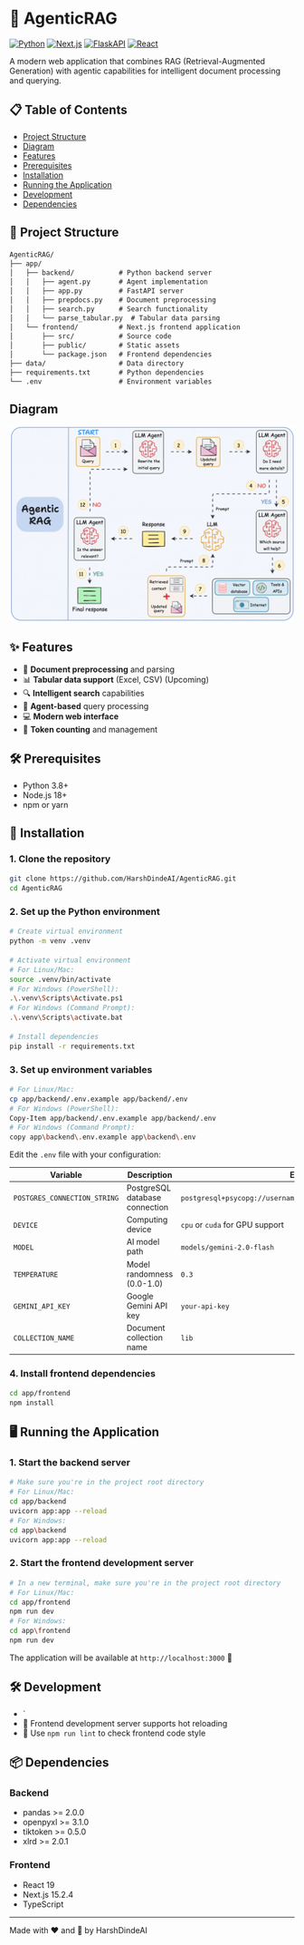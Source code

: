 # 🤖 AgenticRAG

[![Python](https://img.shields.io/badge/Python-3.8+-blue.svg)](https://www.python.org/)
[![Next.js](https://img.shields.io/badge/Next.js-15.2.4-black.svg)](https://nextjs.org/)
[![FlaskAPI](https://img.shields.io/badge/FlaskAPI-latest-teal.svg)](http://flask.palletsprojects.com/en/stable/)
[![React](https://img.shields.io/badge/React-19-blue.svg)](https://reactjs.org/)

A modern web application that combines RAG (Retrieval-Augmented Generation) with agentic capabilities for intelligent document processing and querying.


## 📋 Table of Contents

- [Project Structure](#-project-structure)
- [Diagram](#-diagram)
- [Features](#-features)
- [Prerequisites](#-prerequisites)
- [Installation](#-installation)
- [Running the Application](#-running-the-application)
- [Development](#-development)
- [Dependencies](#-dependencies)

## 📁 Project Structure

```
AgenticRAG/
├── app/
│   ├── backend/           # Python backend server
│   │   ├── agent.py       # Agent implementation
│   │   ├── app.py         # FastAPI server
│   │   ├── prepdocs.py    # Document preprocessing
│   │   ├── search.py      # Search functionality
│   │   └── parse_tabular.py  # Tabular data parsing
│   └── frontend/          # Next.js frontend application
│       ├── src/           # Source code
│       ├── public/        # Static assets
│       └── package.json   # Frontend dependencies
├── data/                  # Data directory
├── requirements.txt       # Python dependencies
└── .env                   # Environment variables
```

## Diagram
<img src="./image.png"></img>

## ✨ Features

- 📄 **Document preprocessing** and parsing
- 📊 **Tabular data support** (Excel, CSV) (Upcoming)
- 🔍 **Intelligent search** capabilities
- 🧠 **Agent-based** query processing
- 💻 **Modern web interface**
- 🔢 **Token counting** and management

## 🛠️ Prerequisites

- Python 3.8+
- Node.js 18+
- npm or yarn

## 🚀 Installation

### 1. Clone the repository

```bash
git clone https://github.com/HarshDindeAI/AgenticRAG.git
cd AgenticRAG
```

### 2. Set up the Python environment

```bash
# Create virtual environment
python -m venv .venv

# Activate virtual environment
# For Linux/Mac:
source .venv/bin/activate
# For Windows (PowerShell):
.\.venv\Scripts\Activate.ps1
# For Windows (Command Prompt):
.\.venv\Scripts\activate.bat

# Install dependencies
pip install -r requirements.txt
```

### 3. Set up environment variables

```bash
# For Linux/Mac:
cp app/backend/.env.example app/backend/.env
# For Windows (PowerShell):
Copy-Item app/backend/.env.example app/backend/.env
# For Windows (Command Prompt):
copy app\backend\.env.example app\backend\.env
```

Edit the `.env` file with your configuration:

| Variable | Description | Example |
|----------|-------------|---------|
| `POSTGRES_CONNECTION_STRING` | PostgreSQL database connection | `postgresql+psycopg://username:password@localhost:port/database` |
| `DEVICE` | Computing device | `cpu` or `cuda` for GPU support |
| `MODEL` | AI model path | `models/gemini-2.0-flash` |
| `TEMPERATURE` | Model randomness (0.0-1.0) | `0.3` |
| `GEMINI_API_KEY` | Google Gemini API key | `your-api-key` |
| `COLLECTION_NAME` | Document collection name | `lib` |

### 4. Install frontend dependencies

```bash
cd app/frontend
npm install
```

## 🖥️ Running the Application

### 1. Start the backend server

```bash
# Make sure you're in the project root directory
# For Linux/Mac:
cd app/backend
uvicorn app:app --reload
# For Windows:
cd app\backend
uvicorn app:app --reload
```

### 2. Start the frontend development server

```bash
# In a new terminal, make sure you're in the project root directory
# For Linux/Mac:
cd app/frontend
npm run dev
# For Windows:
cd app\frontend
npm run dev
```

The application will be available at `http://localhost:3000` 🎉

## 🛠️ Development

- `
- 🔄 Frontend development server supports hot reloading
- 📝 Use `npm run lint` to check frontend code style

## 📦 Dependencies

### Backend
- pandas >= 2.0.0
- openpyxl >= 3.1.0
- tiktoken >= 0.5.0
- xlrd >= 2.0.1

### Frontend
- React 19
- Next.js 15.2.4
- TypeScript

---

Made with ❤️ and 🧠 by HarshDindeAI
